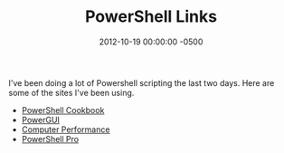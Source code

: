﻿---
layout: post
title:  PowerShell Links
date:   2012-10-19 00:00:00 -0500
categories: IT
---






I've been doing a lot of Powershell scripting the last two days. Here are some of the sites I've been using.


- <a href="http://www.johndcook.com/PowerShellCookbook.html">PowerShell Cookbook</a>
- <a href="http://powergui.org/index.jspa">PowerGUI</a>
- <a href="http://www.computerperformance.co.uk/powershell">Computer Performance</a>
- <a href="http://www.powershellpro.com/">PowerShell Pro</a>



